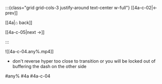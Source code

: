 :::{class="grid grid-cols-3 justify-around text-center w-full"}
[[4a-c-02|← prev]]

[[4a|⌂ back]]

[[4a-c-05|next →]]

:::

![[4a-c-04.any%.mp4]]

* don't reverse hyper too close to transition or you will be locked out of buffering the dash on the other side

#any% #4a #4a-c-04
